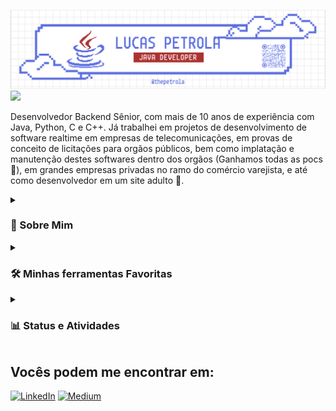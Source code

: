 ![MasterHead](./thePetrolaBanner.png)
![](https://komarev.com/ghpvc/?username=thePetrola&style=for-the-badge)

Desenvolvedor Backend Sênior, com mais de 10 anos de experiência com Java, Python, C e C++. Já trabalhei em projetos de desenvolvimento de software realtime em empresas de telecomunicações,
em provas de conceito de licitações para orgãos públicos, bem como implatação e manutenção destes softwares dentro dos orgãos (Ganhamos todas as pocs 🤭),
em grandes empresas privadas no ramo do comércio varejista, e até como desenvolvedor em um site adulto 🤌.

<details>
  <summary><h3>📖 Sobre Mim</h3></summary>

- 👀 **Desenvolvedor Backend Sênior**.
- 👩‍💻 **Desenvolvedor Backend Java** na [Zello Tecnologia](https://www.zello.tec.br/).
- 📖 Voluntário na **Fábrica de Monstros** como **Mentor de Ciência de dados com Qlik** na [Zello Tecnologia](https://www.zello.tec.br/).
- 🫀 Apaixonado pelo meu trabalho e pela minha carreira!
- 🖨 Entusiasta em **impressões 3D** e **automação**!
- 📘 Atualmente focado em projetos de **IoT**, **Agentes de IA** e **DevOps**.
- 📊 Cientista de dados certificado **Qlik**.
- 🐧 **Linux** Lover.

</details>

<!--- 
<details>
  <summary><h3>📘 Meus principais projetos</h3></summary>

  [![Readme Card](https://github-readme-stats.vercel.app/api/pin/?username=thePetrola&repo=tourettevim.java)](https://github.com/anuraghazra/github-readme-stats)
  [![Readme Card](https://github-readme-stats.vercel.app/api/pin/?username=thePetrola&repo=jsf-webapp-initial)](https://github.com/anuraghazra/github-readme-stats)
  [![Readme Card](https://github-readme-stats.vercel.app/api/pin/?username=thePetrola&repo=teste-mirante-cidades-backend)](https://github.com/anuraghazra/github-readme-stats)
</details>
--->

<details>
  <summary><h3>🛠️ Minhas ferramentas Favoritas</h3></summary>
  
  #### 👨‍💻 Linguagens de programação e marcação
  ![Java](https://img.shields.io/badge/java-%23ED8B00.svg?style=for-the-badge&logo=openjdk&logoColor=white)
  [![C](https://img.shields.io/badge/C-00599C?logo=c&logoColor=white)](#)
  [![C++](https://img.shields.io/badge/C++-%2300599C.svg?logo=c%2B%2B&logoColor=white)](#)
  ![Kotlin](https://img.shields.io/badge/Kotlin-0095D5?&style=for-the-badge&logo=kotlin&logoColor=white)
  ![Python](https://img.shields.io/badge/python-3670A0?style=for-the-badge&logo=python&logoColor=ffdd54)
  ![PHP](https://img.shields.io/badge/php-%23777BB4.svg?style=for-the-badge&logo=php&logoColor=white)
  ![Lua](https://img.shields.io/badge/lua-%232C2D72.svg?style=for-the-badge&logo=lua&logoColor=white)
  ![Markdown](https://img.shields.io/badge/markdown-%23000000.svg?style=for-the-badge&logo=markdown&logoColor=white)

  #### 🧰 Frameworks and Libraries
  ![Spring](https://img.shields.io/badge/spring-%236DB33F.svg?style=for-the-badge&logo=spring&logoColor=white)
  ![JavaFX](https://img.shields.io/badge/javafx-%23FF0000.svg?style=for-the-badge&logo=javafx&logoColor=white)
  ![EJS](https://img.shields.io/badge/ejs-%23B4CA65.svg?style=for-the-badge&logo=ejs&logoColor=black)
  ![Thymeleaf](https://img.shields.io/badge/Thymeleaf-%23005C0F.svg?style=for-the-badge&logo=Thymeleaf&logoColor=white)
  ![Laravel](https://img.shields.io/badge/laravel-%23FF2D20.svg?style=for-the-badge&logo=laravel&logoColor=white)
  ![Code-Igniter](https://img.shields.io/badge/CodeIgniter-%23EF4223.svg?style=for-the-badge&logo=codeIgniter&logoColor=white)
  ![Hibernate](https://img.shields.io/badge/Hibernate-59666C?style=for-the-badge&logo=Hibernate&logoColor=white)
  ![Sequelize](https://img.shields.io/badge/Sequelize-52B0E7?style=for-the-badge&logo=Sequelize&logoColor=white)
  
  #### 🗄️ Databases e Hosting
  ![Oracle](https://img.shields.io/badge/Oracle-F80000?style=for-the-badge&logo=oracle&logoColor=white)
  ![Postgres](https://img.shields.io/badge/postgres-%23316192.svg?style=for-the-badge&logo=postgresql&logoColor=white)
  ![Redis](https://img.shields.io/badge/redis-%23DD0031.svg?style=for-the-badge&logo=redis&logoColor=white)
  ![SQLite](https://img.shields.io/badge/sqlite-%2307405e.svg?style=for-the-badge&logo=sqlite&logoColor=white)
  ![Firebase](https://img.shields.io/badge/firebase-a08021?style=for-the-badge&logo=firebase&logoColor=ffcd34)
  ![Github Pages](https://img.shields.io/badge/github%20pages-121013?style=for-the-badge&logo=github&logoColor=white)
  ![AWS](https://img.shields.io/badge/AWS-%23FF9900.svg?style=for-the-badge&logo=amazon-aws&logoColor=white)
  ![Apache Tomcat](https://img.shields.io/badge/apache%20tomcat-%23F8DC75.svg?style=for-the-badge&logo=apache-tomcat&logoColor=black)
  ![Jenkins](https://img.shields.io/badge/jenkins-%232C5263.svg?style=for-the-badge&logo=jenkins&logoColor=white)
  ![Nginx](https://img.shields.io/badge/nginx-%23009639.svg?style=for-the-badge&logo=nginx&logoColor=white)
  ![Apache](https://img.shields.io/badge/apache-%23D42029.svg?style=for-the-badge&logo=apache&logoColor=white)

  #### 💻 Editores e ferramentas
  ![Vim](https://img.shields.io/badge/VIM-%2311AB00.svg?style=for-the-badge&logo=vim&logoColor=white)
  ![Neovim](https://img.shields.io/badge/NeoVim-%2357A143.svg?&style=for-the-badge&logo=neovim&logoColor=white)
  ![Eclipse](https://img.shields.io/badge/Eclipse-FE7A16.svg?style=for-the-badge&logo=Eclipse&logoColor=white)
  ![IntelliJ IDEA](https://img.shields.io/badge/IntelliJIDEA-000000.svg?style=for-the-badge&logo=intellij-idea&logoColor=white)
  ![PhpStorm](https://img.shields.io/badge/phpstorm-143?style=for-the-badge&logo=phpstorm&logoColor=black&color=black&labelColor=darkorchid)
  ![Jira](https://img.shields.io/badge/jira-%230A0FFF.svg?style=for-the-badge&logo=jira&logoColor=white)
  ![Postman](https://img.shields.io/badge/Postman-FF6C37?style=for-the-badge&logo=postman&logoColor=white)
  ![Docker](https://img.shields.io/badge/docker-%230db7ed.svg?style=for-the-badge&logo=docker&logoColor=white)
  ![Confluence](https://img.shields.io/badge/confluence-%23172BF4.svg?style=for-the-badge&logo=confluence&logoColor=white)

  #### 🐧 Sistemas Operacionais (Distros Linux pq eu sou pop)
  ![Linux](https://img.shields.io/badge/Linux-FCC624?style=for-the-badge&logo=linux&logoColor=black)
  ![Arch](https://img.shields.io/badge/Arch%20Linux-1793D1?logo=arch-linux&logoColor=fff&style=for-the-badge)
  ![Debian](https://img.shields.io/badge/Debian-D70A53?style=for-the-badge&logo=debian&logoColor=white)
  ![Linux Mint](https://img.shields.io/badge/Linux%20Mint-87CF3E?style=for-the-badge&logo=Linux%20Mint&logoColor=white)
  ![Manjaro](https://img.shields.io/badge/Manjaro-35BF5C?style=for-the-badge&logo=Manjaro&logoColor=white)
  ![openSUSE](https://img.shields.io/badge/openSUSE-%2364B345?style=for-the-badge&logo=openSUSE&logoColor=white)
  ![Pop!\_OS](https://img.shields.io/badge/Pop!_OS-48B9C7?style=for-the-badge&logo=Pop!_OS&logoColor=white)
  ![Fedora](https://img.shields.io/badge/Fedora-294172?style=for-the-badge&logo=fedora&logoColor=white)

  #### 👀🪛 Linguagens mais usadas
  <img src="https://github-readme-stats.vercel.app/api/top-langs?username=petrolal&theme=github" width="313" />
</details>

<details>
  <summary><h3>📊 Status e Atividades</h3></summary>

  ### 🔥 Status de atividades
  [![GitHub Streak](https://streak-stats.demolab.com/?user=petrolal&theme=graywhite)](https://git.io/streak-stats)

  ### 💻 GitHub Profile Status
  <div>
      <img src="https://github-readme-stats.vercel.app/api?username=petrolal&show_icons=true&line_height=20&hide_border=true&theme=github" width="440"/>      
      <img src="https://github-readme-activity-graph.vercel.app/graph?username=petrolal&theme=github" width="600" />
  </div>
  
  <br />
  
  <strong>Nota:</strong> As principais linguagens são apenas uma métrica das linguagens em que consiste meu código público e não reflete experiência ou nível de habilidade.

</details>

  
## Vocês podem me encontrar em:
<a href="https://www.linkedin.com/in/lucas-petrola/">![LinkedIn](https://img.shields.io/badge/linkedin-%230077B5.svg?style=for-the-badge&logo=linkedin&logoColor=white)</a>
<a href="https://medium.com/@petrolalucas">![Medium](https://img.shields.io/badge/Medium-12100E?style=for-the-badge&logo=medium&logoColor=white)</a>

